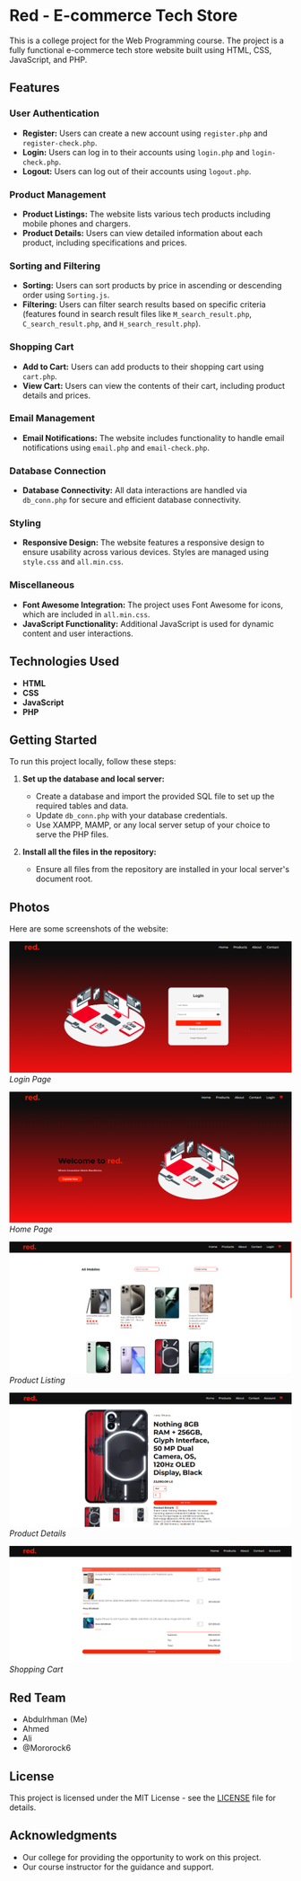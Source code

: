 # Red - E-commerce Tech Store

This is a college project for the Web Programming course. The project is a fully functional e-commerce tech store website built using HTML, CSS, JavaScript, and PHP.

## Features

### User Authentication
- **Register:** Users can create a new account using `register.php` and `register-check.php`.
- **Login:** Users can log in to their accounts using `login.php` and `login-check.php`.
- **Logout:** Users can log out of their accounts using `logout.php`.

### Product Management
- **Product Listings:** The website lists various tech products including mobile phones and chargers. 
- **Product Details:** Users can view detailed information about each product, including specifications and prices.

### Sorting and Filtering
- **Sorting:** Users can sort products by price in ascending or descending order using `Sorting.js`.
- **Filtering:** Users can filter search results based on specific criteria (features found in search result files like `M_search_result.php`, `C_search_result.php`, and `H_search_result.php`).

### Shopping Cart
- **Add to Cart:** Users can add products to their shopping cart using `cart.php`.
- **View Cart:** Users can view the contents of their cart, including product details and prices.

### Email Management
- **Email Notifications:** The website includes functionality to handle email notifications using `email.php` and `email-check.php`.

### Database Connection
- **Database Connectivity:** All data interactions are handled via `db_conn.php` for secure and efficient database connectivity.

### Styling
- **Responsive Design:** The website features a responsive design to ensure usability across various devices. Styles are managed using `style.css` and `all.min.css`.

### Miscellaneous
- **Font Awesome Integration:** The project uses Font Awesome for icons, which are included in `all.min.css`.
- **JavaScript Functionality:** Additional JavaScript is used for dynamic content and user interactions.

## Technologies Used

- **HTML**
- **CSS**
- **JavaScript**
- **PHP**

## Getting Started

To run this project locally, follow these steps:

1. **Set up the database and local server:**
   - Create a database and import the provided SQL file to set up the required tables and data.
   - Update `db_conn.php` with your database credentials.
   - Use XAMPP, MAMP, or any local server setup of your choice to serve the PHP files.

2. **Install all the files in the repository:**
   - Ensure all files from the repository are installed in your local server's document root.

## Photos

Here are some screenshots of the website:

![Login](Screenshots/login.png)
*Login Page*

![Home Page](Screenshots/Home.png)
*Home Page*

![Featured Products](Screenshots/mobiles.png)
*Product Listing*

![Product Details](Screenshots/p1.png)
*Product Details*

![Shopping Cart](Screenshots/cart.png)
*Shopping Cart*

## Red Team

- Abdulrhman (Me)
- Ahmed
- Ali
- @Mororock6

## License

This project is licensed under the MIT License - see the [LICENSE](LICENSE) file for details.

## Acknowledgments

- Our college for providing the opportunity to work on this project.
- Our course instructor for the guidance and support.
